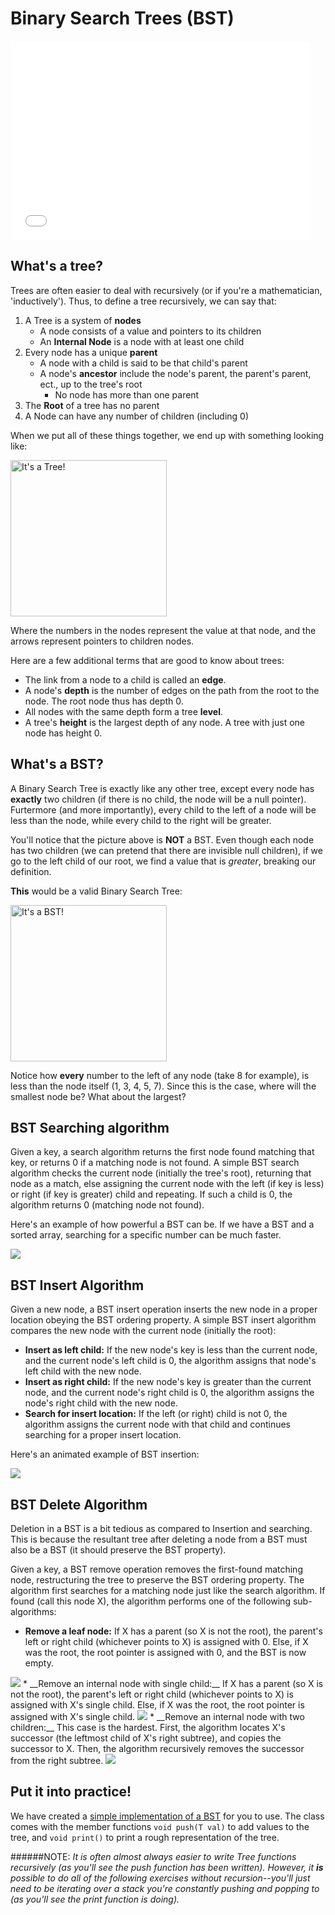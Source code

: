 Binary Search Trees (BST)
=========

<iframe src="//giphy.com/embed/5mBE2MiMVFITS" width="480" height="319" frameBorder="0" class="giphy-embed" allowFullScreen></iframe><p><a href="http://giphy.com/gifs/paul-comment-ron-5mBE2MiMVFITS"></a></p>



What's a tree?
--------------
Trees are often easier to deal with recursively (or if you're a mathematician, 'inductively').
Thus, to define a tree recursively, we can say that:

1. A Tree is a system of **nodes**
    * A node consists of a value and pointers to its children
    * An **Internal Node** is a node with at least one child
2. Every node has a unique **parent**
    * A node with a child is said to be that child's parent
    * A node's **ancestor** include the node's parent, the parent's parent, ect., up to the tree's root
	  * No node has more than one parent
3. The **Root** of a tree has no parent
4. A Node can have any number of children (including 0)

When we put all of these things together, we end up with something looking like:

<img src="http://upload.wikimedia.org/wikipedia/commons/thumb/f/f7/Binary_tree.svg/220px-Binary_tree.svg.png" alt="It's a Tree!" style="width: 250px;"/>

Where the numbers in the nodes represent the value at that node, and the arrows represent pointers to children nodes.


Here are a few additional terms that are good to know about trees:

* The link from a node to a child is called an **edge**.
* A node's **depth** is the number of edges on the path from the root to the node. The root node thus has depth 0.
* All nodes with the same depth form a tree **level**.
* A tree's **height** is the largest depth of any node. A tree with just one node has height 0.

What's a BST?
-------------
A Binary Search Tree is exactly like any other tree, except every node has **exactly** two children (if there is no child, the node will be a null pointer).
Furtermore (and more importantly), every child to the left of a node will be less than the node, while every child to the right will be greater.

You'll notice that the picture above is **NOT** a BST. Even though each node has two children (we can pretend that there are invisible null children), if we go to the left child of our root, we find a value that is *greater*, breaking our definition.

**This** would be a valid Binary Search Tree:

<img src="http://upload.wikimedia.org/wikipedia/commons/thumb/d/da/Binary_search_tree.svg/2000px-Binary_search_tree.svg.png" alt="It's a BST!" style="width: 250px;"/>

Notice how **every** number to the left of any node (take 8 for example), is less than the node itself (1, 3, 4, 5, 7). Since this is the case, where will the smallest node be? What about the largest?



BST Searching algorithm
------------------------

Given a key, a search algorithm returns the first node found matching that key, or returns 0 if a matching node is not found. A simple BST search algorithm checks the current node (initially the tree's root), returning that node as a match, else assigning the current node with the left (if key is less) or right (if key is greater) child and repeating. If such a child is 0, the algorithm returns 0 (matching node not found).

Here's an example of how powerful a BST can be. If we have a BST and a sorted array, searching for a specific number can be much faster.


<img src="https://blog.penjee.com/wp-content/uploads/2015/11/binary-search-tree-sorted-array-animation.gif"/>



BST Insert Algorithm
----------------------
Given a new node, a BST insert operation inserts the new node in a proper location obeying the BST ordering property. A simple BST insert algorithm compares the new node with the current node (initially the root):

  * __Insert as left child:__ If the new node's key is less than the current node, and the current node's left child is 0, the algorithm assigns that node's left child with the new node.
  * __Insert as right child:__ If the new node's key is greater than the current node, and the current node's right child is 0, the algorithm assigns the node's right child with the new node.
  * __Search for insert location:__ If the left (or right) child is not 0, the algorithm assigns the current node with that child and continues searching for a proper insert location.

Here's an animated example of BST insertion:

<img src="https://blog.penjee.com/wp-content/uploads/2015/11/binary-search-tree-insertion-animation.gif"/>


BST Delete Algorithm
---------------------
Deletion in a BST is a bit tedious as compared to Insertion and searching. This is because the resultant tree after deleting a node from a BST must also be a BST (it should preserve the BST property).

Given a key, a BST remove operation removes the first-found matching node, restructuring the tree to preserve the BST ordering property. The algorithm first searches for a matching node just like the search algorithm. If found (call this node X), the algorithm performs one of the following sub-algorithms:

* __Remove a leaf node:__ If X has a parent (so X is not the root), the parent's left or right child (whichever points to X) is assigned with 0. Else, if X was the root, the root pointer is assigned with 0, and the BST is now empty.
<img src="http://www.mybodhizone.com/data_structures/images/BST_delete_no_child.gif"/>
* __Remove an internal node with single child:__ If X has a parent (so X is not the root), the parent's left or right child (whichever points to X) is assigned with X's single child. Else, if X was the root, the root pointer is assigned with X's single child.
<img src="http://www.mybodhizone.com/data_structures/images/BST_delete_one_child.gif"/>
* __Remove an internal node with two children:__ This case is the hardest. First, the algorithm locates X's successor (the leftmost child of X's right subtree), and copies the successor to X. Then, the algorithm recursively removes the successor from the right subtree.
<img src="http://www.mybodhizone.com/data_structures/images/BST_delete_two_child.gif"/>



Put it into practice!
---------------------
We have created a [simple implementation of a BST](https://gist.github.com/scohe001/65ae445a6577cb85b22c) for you to use. The class comes with the member functions `void push(T val)` to add values to the tree, and `void print()` to print a rough representation of the tree.


######NOTE:
*It is often almost always easier to write Tree functions recursively (as you'll see the push function has been written). However, it **is** possible to do all of the following exercises without recursion--you'll just need to be iterating over a stack you're constantly pushing and popping to (as you'll see the print function is doing).*
